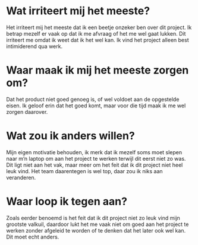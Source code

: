 <h1>Wat irriteert mij het meeste?</h1>
Het irriteert mij het meeste dat ik een beetje onzeker ben over dit project. Ik betrap mezelf er vaak op dat ik me afvraag of het me wel gaat lukken. Dit irriteert me omdat ik weet dat ik het wel kan. Ik vind het project alleen best intimiderend qua werk.

<h1>Waar maak ik mij het meeste zorgen om?</h1>
Dat het product niet goed genoeg is, of wel voldoet aan de opgestelde eisen. Ik geloof erin dat het goed komt, maar voor die tijd maak ik me wel zorgen daarover.
<h1>Wat zou ik anders willen?</h1>
Mijn eigen motivatie behouden, ik merk dat ik mezelf soms moet slepen naar m’n laptop om aan het project te werken terwijl dit eerst niet zo was. Dit ligt niet aan het vak, maar meer om het feit dat ik dit project niet heel leuk vind. Het team daarentegen is wel top, daar zou ik niks aan veranderen.
<h1>Waar loop ik tegen aan?</h1>
Zoals eerder benoemd is het feit dat ik dit project niet zo leuk vind mijn grootste valkuil, daardoor lukt het me vaak niet om goed aan het project te werken zonder afgeleid te worden of te denken dat het later ook wel kan. Dit moet echt anders.
